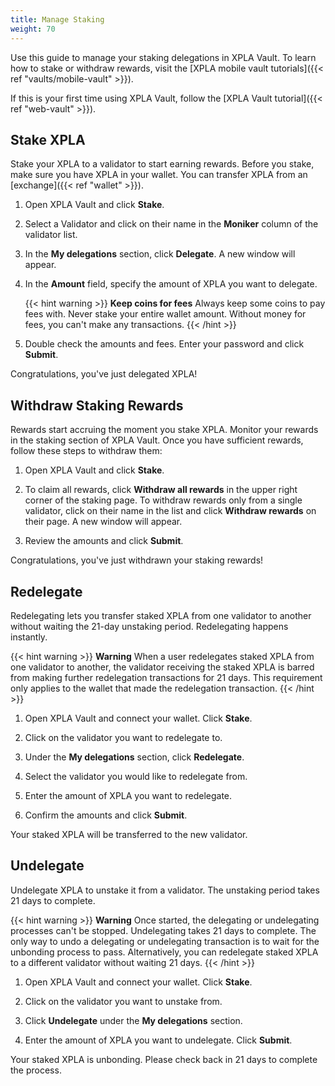 ```yaml
---
title: Manage Staking
weight: 70
---
```


Use this guide to manage your staking delegations in XPLA Vault. To learn how to stake or withdraw rewards, visit the [XPLA mobile vault tutorials]({{< ref "vaults/mobile-vault" >}}).

If this is your first time using XPLA Vault, follow the [XPLA Vault tutorial]({{< ref "web-vault" >}}).

## Stake XPLA

Stake your XPLA to a validator to start earning rewards. Before you stake, make sure you have XPLA in your wallet. You can transfer XPLA from an [exchange]({{< ref "wallet" >}}).

1. Open XPLA Vault and click **Stake**.

2. Select a Validator and click on their name in the **Moniker** column of the validator list.

3. In the **My delegations** section, click **Delegate**. A new window will appear.

4. In the **Amount** field, specify the amount of XPLA you want to delegate.

   {{< hint warning >}}
   **Keep coins for fees**
   Always keep some coins to pay fees with. Never stake your entire wallet amount. Without money for fees, you can't make any transactions.
   {{< /hint >}}

5. Double check the amounts and fees. Enter your password and click **Submit**.

Congratulations, you've just delegated XPLA!

## Withdraw Staking Rewards

Rewards start accruing the moment you stake XPLA. Monitor your rewards in the staking section of XPLA Vault. Once you have sufficient rewards, follow these steps to withdraw them:

1. Open XPLA Vault and click **Stake**.

2. To claim all rewards, click **Withdraw all rewards** in the upper right corner of the staking page. To withdraw rewards only from a single validator, click on their name in the list and click **Withdraw rewards** on their page.  A new window will appear.

3. Review the amounts and click **Submit**.

Congratulations, you've just withdrawn your staking rewards!

## Redelegate

Redelegating lets you transfer staked XPLA from one validator to another without waiting the 21-day unstaking period. Redelegating happens instantly.

{{< hint warning >}}
**Warning**
When a user redelegates staked XPLA from one validator to another, the validator receiving the staked XPLA is barred from making further redelegation transactions for 21 days. This requirement only applies to the wallet that made the redelegation transaction.
{{< /hint >}}

1. Open XPLA Vault and connect your wallet. Click **Stake**.

2. Click on the validator you want to redelegate to.

3. Under the **My delegations** section, click **Redelegate**.

4. Select the validator you would like to redelegate from.

5. Enter the amount of XPLA you want to redelegate.

6. Confirm the amounts and click **Submit**.

Your staked XPLA will be transferred to the new validator.

## Undelegate

Undelegate XPLA to unstake it from a validator. The unstaking period takes 21 days to complete.

{{< hint warning >}}
**Warning**
Once started, the delegating or undelegating processes can't be stopped.
Undelegating takes 21 days to complete. The only way to undo a delegating or undelegating transaction is to wait for the unbonding process to pass. Alternatively, you can redelegate staked XPLA to a different validator without waiting 21 days.
{{< /hint >}}

1. Open XPLA Vault and connect your wallet. Click **Stake**.

2. Click on the validator you want to unstake from.

3. Click **Undelegate** under the **My delegations** section.

4. Enter the amount of XPLA you want to undelegate. Click **Submit**.

Your staked XPLA is unbonding. Please check back in 21 days to complete the process.
